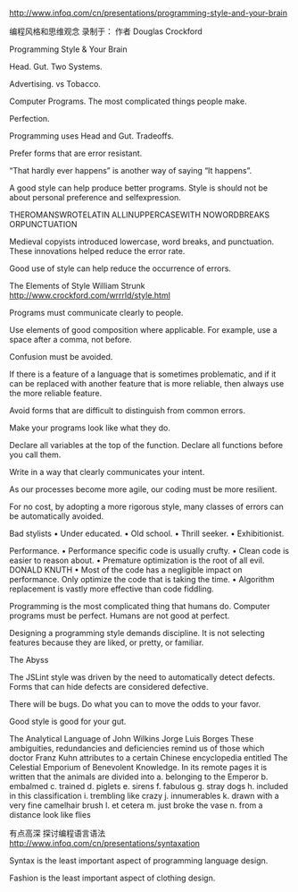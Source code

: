 http://www.infoq.com/cn/presentations/programming-style-and-your-brain


编程风格和思维观念
录制于： 作者 Douglas Crockford 

Programming Style & Your Brain

Head.
Gut.
Two Systems.

Advertising. vs Tobacco.

Computer Programs.
The most complicated things
people make.

Perfection.

Programming uses
Head and Gut.
Tradeoffs.

Prefer forms that are error
resistant.

“That hardly ever happens”
is another way of saying
“It happens”.

A good style can help produce
better programs.
Style is should not be about
personal preference and selfexpression.

THEROMANSWROTELATIN
ALLINUPPERCASEWITH
NOWORDBREAKS
ORPUNCTUATION

Medieval copyists introduced
lowercase, word breaks, and
punctuation.
These innovations helped reduce
the error rate.

Good use of style can help
reduce the occurrence of
errors.

The Elements of Style
William Strunk
http://www.crockford.com/wrrrld/style.html

Programs must communicate
clearly to people.

Use elements of good
composition where applicable.
For example, use a space after a
comma, not before.

Confusion must be avoided.

If there is a feature of a
language that is sometimes
problematic, and if it can be
replaced with another feature
that is more reliable, then
always use the more reliable
feature.

Avoid forms that are difficult to
distinguish from common
errors.

Make your programs look like
what they do.

Declare all variables at the top
of the function.
Declare all functions before
you call them.

Write in a way that clearly
communicates your intent.

As our processes become
more agile, our coding must
be more resilient.

For no cost, by adopting a
more rigorous style, many
classes of errors can be
automatically avoided.

Bad stylists
• Under educated.
• Old school.
• Thrill seeker.
• Exhibitionist.

Performance.
• Performance specific code is usually
crufty.
• Clean code is easier to reason about.
• Premature optimization is the root of all
evil. DONALD KNUTH
• Most of the code has a negligible impact
on performance. Only optimize the code
that is taking the time.
• Algorithm replacement is vastly more
effective than code fiddling.

Programming is the most
complicated thing that humans do.
Computer programs must be perfect.
Humans are not good at perfect.

Designing a programming
style demands discipline.
It is not selecting features
because they are liked, or pretty,
or familiar.

The Abyss

The JSLint style was driven by
the need to automatically
detect defects.
Forms that can hide defects are
considered defective.

There will be bugs.
Do what you can to move the
odds to your favor.

Good style is good for your
gut.

The Analytical Language of John Wilkins
Jorge Luis Borges
These ambiguities, redundancies and deficiencies remind us of those which
doctor Franz Kuhn attributes to a certain Chinese encyclopedia entitled The
Celestial Emporium of Benevolent Knowledge. In its remote pages it is written
that the animals are divided into
a. belonging to the Emperor
b. embalmed
c. trained
d. piglets
e. sirens
f. fabulous
g. stray dogs
h. included in this classification
i. trembling like crazy
j. innumerables
k. drawn with a very fine camelhair brush
l. et cetera
m. just broke the vase
n. from a distance look like flies

有点高深
探讨编程语言语法
http://www.infoq.com/cn/presentations/syntaxation

Syntax is the least important
aspect of programming language
design.

Fashion is the least important
aspect of clothing design.













